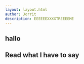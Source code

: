 ```yaml
---
layout: layout.html
author: Jorrit
description: EEEEEEXXXXTREEEEME
---
```


## hallo 

<h2>Read what I have to say</h2>